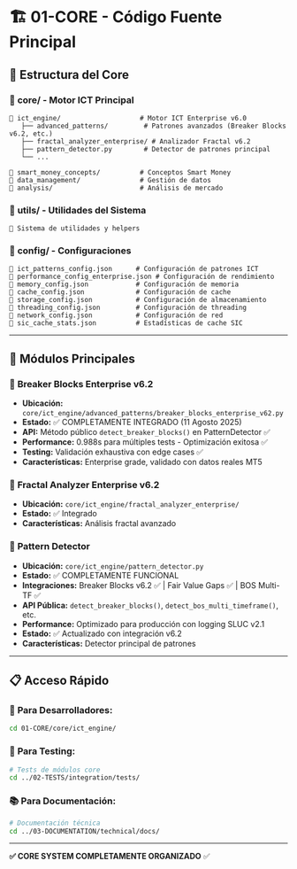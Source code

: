 # 🏗️ 01-CORE - Código Fuente Principal

## 📂 Estructura del Core

### 📁 **core/** - Motor ICT Principal
```
📂 ict_engine/                    # Motor ICT Enterprise v6.0
   ├── advanced_patterns/         # Patrones avanzados (Breaker Blocks v6.2, etc.)
   ├── fractal_analyzer_enterprise/ # Analizador Fractal v6.2
   ├── pattern_detector.py        # Detector de patrones principal
   └── ...

📂 smart_money_concepts/          # Conceptos Smart Money
📂 data_management/               # Gestión de datos
📂 analysis/                      # Análisis de mercado
```

### 📁 **utils/** - Utilidades del Sistema
```
📄 Sistema de utilidades y helpers
```

### 📁 **config/** - Configuraciones
```
📄 ict_patterns_config.json      # Configuración de patrones ICT
📄 performance_config_enterprise.json # Configuración de rendimiento
📄 memory_config.json            # Configuración de memoria
📄 cache_config.json             # Configuración de cache
📄 storage_config.json           # Configuración de almacenamiento
📄 threading_config.json         # Configuración de threading
📄 network_config.json           # Configuración de red
📄 sic_cache_stats.json          # Estadísticas de cache SIC
```

---

## 🚀 **Módulos Principales**

### 🧱 **Breaker Blocks Enterprise v6.2**
- **Ubicación:** `core/ict_engine/advanced_patterns/breaker_blocks_enterprise_v62.py`
- **Estado:** ✅ COMPLETAMENTE INTEGRADO (11 Agosto 2025)
- **API:** Método público `detect_breaker_blocks()` en PatternDetector ✅
- **Performance:** 0.988s para múltiples tests - Optimización exitosa ✅
- **Testing:** Validación exhaustiva con edge cases ✅
- **Características:** Enterprise grade, validado con datos reales MT5

### 🔺 **Fractal Analyzer Enterprise v6.2**
- **Ubicación:** `core/ict_engine/fractal_analyzer_enterprise/`
- **Estado:** ✅ Integrado
- **Características:** Análisis fractal avanzado

### 🎯 **Pattern Detector**
- **Ubicación:** `core/ict_engine/pattern_detector.py`
- **Estado:** ✅ COMPLETAMENTE FUNCIONAL
- **Integraciones:** Breaker Blocks v6.2 ✅ | Fair Value Gaps ✅ | BOS Multi-TF ✅
- **API Pública:** `detect_breaker_blocks()`, `detect_bos_multi_timeframe()`, etc.
- **Performance:** Optimizado para producción con logging SLUC v2.1
- **Estado:** ✅ Actualizado con integración v6.2
- **Características:** Detector principal de patrones

---

## 📋 **Acceso Rápido**

### 🔧 **Para Desarrolladores:**
```bash
cd 01-CORE/core/ict_engine/
```

### 🧪 **Para Testing:**
```bash
# Tests de módulos core
cd ../02-TESTS/integration/tests/
```

### 📚 **Para Documentación:**
```bash
# Documentación técnica
cd ../03-DOCUMENTATION/technical/docs/
```

---

**✅ CORE SYSTEM COMPLETAMENTE ORGANIZADO** ✅
